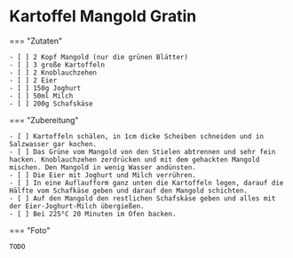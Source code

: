 # Kartoffel Mangold Gratin

=== "Zutaten"

    - [ ] 2 Kopf Mangold (nur die grünen Blätter)
    - [ ] 3 große Kartoffeln
    - [ ] 2 Knoblauchzehen
    - [ ] 2 Eier
    - [ ] 150g Joghurt
    - [ ] 50ml Milch
    - [ ] 200g Schafskäse

=== "Zubereitung"

    - [ ] Kartoffeln schälen, in 1cm dicke Scheiben schneiden und in Salzwasser gar kochen.
    - [ ] Das Grüne vom Mangold von den Stielen abtrennen und sehr fein hacken. Knoblauchzehen zerdrücken und mit dem gehackten Mangold mischen. Den Mangold in wenig Wasser andünsten.
    - [ ] Die Eier mit Joghurt und Milch verrühren.
    - [ ] In eine Auflaufform ganz unten die Kartoffeln legen, darauf die Hälfte vom Schafkäse geben und darauf den Mangold schichten.
    - [ ] Auf den Mangold den restlichen Schafskäse geben und alles mit der Eier-Joghurt-Milch übergießen.
    - [ ] Bei 225°C 20 Minuten im Ofen backen.

=== "Foto"

    TODO
